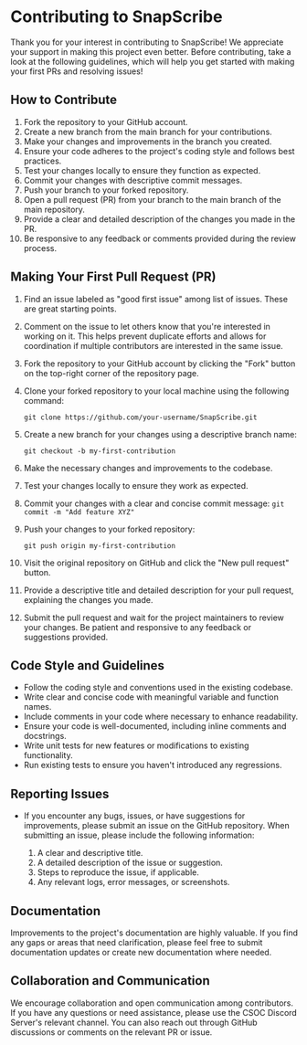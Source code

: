 # Contributing to SnapScribe
Thank you for your interest in contributing to SnapScribe! We appreciate your support in making this project even better. Before contributing, take a look at the following guidelines, which will help you get started with making your first PRs and resolving issues!

## How to Contribute
1.  Fork the repository to your GitHub account.
2. Create a new branch from the main branch for your contributions.
3. Make your changes and improvements in the branch you created.
4. Ensure your code adheres to the project's coding style and follows best practices.
5. Test your changes locally to ensure they function as expected.
6. Commit your changes with descriptive commit messages.
7. Push your branch to your forked repository.
8. Open a pull request (PR) from your branch to the main branch of the main repository.
9. Provide a clear and detailed description of the changes you made in the PR.
10. Be responsive to any feedback or comments provided during the review process.

## Making Your First Pull Request (PR)

1. Find an issue labeled as "good first issue" among list of issues. These are great starting points.

2. Comment on the issue to let others know that you're interested in working on it. This helps prevent duplicate efforts and allows for coordination if multiple contributors are interested in the same issue.

3. Fork the repository to your GitHub account by clicking the "Fork" button on the top-right corner of the repository page.

4. Clone your forked repository to your local machine using the following command:

    `git clone https://github.com/your-username/SnapScribe.git`

5. Create a new branch for your changes using a descriptive branch name:

    `git checkout -b my-first-contribution`

6. Make the necessary changes and improvements to the codebase.

7. Test your changes locally to ensure they work as expected.

8. Commit your changes with a clear and concise commit message:
    `git commit -m "Add feature XYZ"`

9. Push your changes to your forked repository:

    `git push origin my-first-contribution`

10. Visit the original repository on GitHub and click the "New pull request" button.

11. Provide a descriptive title and detailed description for your pull request, explaining the changes you made.

12. Submit the pull request and wait for the project maintainers to review your changes. Be patient and responsive to any feedback or suggestions provided.


## Code Style and Guidelines
- Follow the coding style and conventions used in the existing codebase.
- Write clear and concise code with meaningful variable and function names.
- Include comments in your code where necessary to enhance readability.
- Ensure your code is well-documented, including inline comments and docstrings.
- Write unit tests for new features or modifications to existing functionality.
- Run existing tests to ensure you haven't introduced any regressions.
## Reporting Issues
- If you encounter any bugs, issues, or have suggestions for improvements, please submit an issue on the GitHub repository. When submitting an issue, please include the following information:

    1. A clear and descriptive title.
    2. A detailed description of the issue or suggestion.
    3. Steps to reproduce the issue, if applicable.
    4. Any relevant logs, error messages, or screenshots.

## Documentation
Improvements to the project's documentation are highly valuable. If you find any gaps or areas that need clarification, please feel free to submit documentation updates or create new documentation where needed.

## Collaboration and Communication
We encourage collaboration and open communication among contributors. If you have any questions or need assistance, please use the CSOC Discord Server's relevant channel. You can also reach out through GitHub discussions or comments on the relevant PR or issue.

